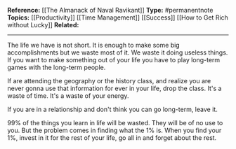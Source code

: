 
**Reference:** [[The Almanack of Naval Ravikant]]
**Type:** #permanentnote 
**Topics:** [[Productivity]] [[Time Management]] [[Success]] [[How to Get Rich without Lucky]]
**Related:** 

----

The life we have is not short. It is enough to make some big accomplishments but we waste most of it. We waste it doing useless things. If you want to make something out of your life you have to play long-term games with the long-term people.

If are attending the geography or the history class, and realize you are never gonna use that information for ever in your life, drop the class. It's a waste of time. It's a waste of your energy.

If you are in a relationship and don't think you can go long-term, leave it. 

99% of the things you learn in life will be wasted. They will be of no use to you. But the problem comes in finding what the 1% is. When you find your 1%, invest in it for the rest of your life, go all in and forget about the rest.

